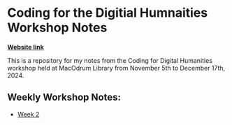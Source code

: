 # Coding for the Digitial Humnaities Workshop Notes

[**Website link**](https://dh-coding-docs.netlify.app/)

This is a repository for my notes from the Coding for Digital Humanities workshop held at MacOdrum Library from November 5th to December 17th, 2024. 

## Weekly Workshop Notes:
- [Week 2](notes-nov-12.md)